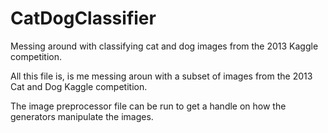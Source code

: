 # CatDogClassifier
Messing around with classifying cat and dog images from the 2013 Kaggle competition.

All this file is, is me messing aroun with a subset of images from the 2013 Cat and Dog Kaggle competition.

The image preprocessor file can be run to get a handle on how the generators manipulate the images.
